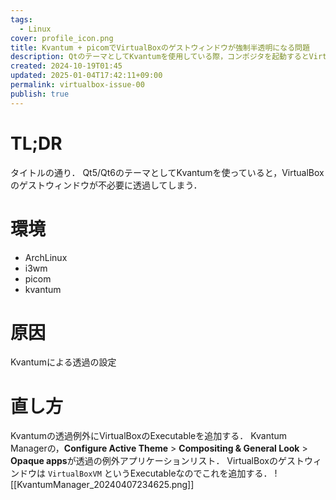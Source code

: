```yaml
---
tags:
  - Linux
cover: profile_icon.png
title: Kvantum + picomでVirtualBoxのゲストウィンドウが強制半透明になる問題
description: QtのテーマとしてKvantumを使用している際，コンポジタを起動するとVirtualBoxのゲストウィンドウが透過されて可笑しくなる問題の解決策
created: 2024-10-19T01:45
updated: 2025-01-04T17:42:11+09:00
permalink: virtualbox-issue-00
publish: true
---
```

# TL;DR
タイトルの通り．
Qt5/Qt6のテーマとしてKvantumを使っていると，VirtualBoxのゲストウィンドウが不必要に透過してしまう．

# 環境
- ArchLinux
- i3wm
- picom
- kvantum

# 原因
Kvantumによる透過の設定

# 直し方
Kvantumの透過例外にVirtualBoxのExecutableを追加する．
Kvantum Managerの，**Configure Active Theme** > **Compositing & General Look** > **Opaque apps**が透過の例外アプリケーションリスト．
VirtualBoxのゲストウィンドウは `VirtualBoxVM` というExecutableなのでこれを追加する．
![[KvantumManager_20240407234625.png]]

